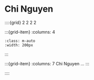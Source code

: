 # Chi Nguyen

::::{grid} 2 2 2 2

:::{grid-item}
:columns: 4

```{image} ../images/collaborators/Chi-Nguyen.png
:class: m-auto
:width: 200px
```

:::

:::{grid-item}
:columns: 7
Chi Nguyen ...
:::

::::
